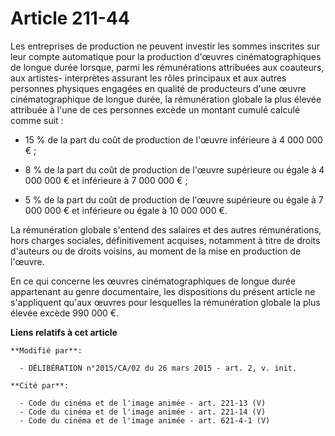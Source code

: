 # Article 211-44

Les entreprises de production ne peuvent investir les sommes inscrites sur leur compte automatique pour la production
d'œuvres cinématographiques de longue durée lorsque, parmi les rémunérations attribuées aux coauteurs, aux artistes-
interprètes assurant les rôles principaux et aux autres personnes physiques engagées en qualité de producteurs d'une œuvre
cinématographique de longue durée, la rémunération globale la plus élevée attribuée à l'une de ces personnes excède un
montant cumulé calculé comme suit :

- 15 % de la part du coût de production de l'œuvre inférieure à 4 000 000 € ;

- 8 % de la part du coût de production de l'œuvre supérieure ou égale à 4 000 000 € et inférieure à 7 000 000 € ;

- 5 % de la part du coût de production de l'œuvre supérieure ou égale à 7 000 000 € et inférieure ou égale à 10 000 000 €. 

La rémunération globale s'entend des salaires et des autres rémunérations, hors charges sociales, définitivement acquises,
notamment à titre de droits d'auteurs ou de droits voisins, au moment de la mise en production de l'œuvre. 

En ce qui concerne les œuvres cinématographiques de longue durée appartenant au genre documentaire, les dispositions du
présent article ne s'appliquent qu'aux œuvres pour lesquelles la rémunération globale la plus élevée excède 990 000 €.

**Liens relatifs à cet article**

	**Modifié par**:

	  - DÉLIBÉRATION n°2015/CA/02 du 26 mars 2015 - art. 2, v. init.

	**Cité par**:

	  - Code du cinéma et de l'image animée - art. 221-13 (V)
	  - Code du cinéma et de l'image animée - art. 221-14 (V)
	  - Code du cinéma et de l'image animée - art. 621-4-1 (V)
